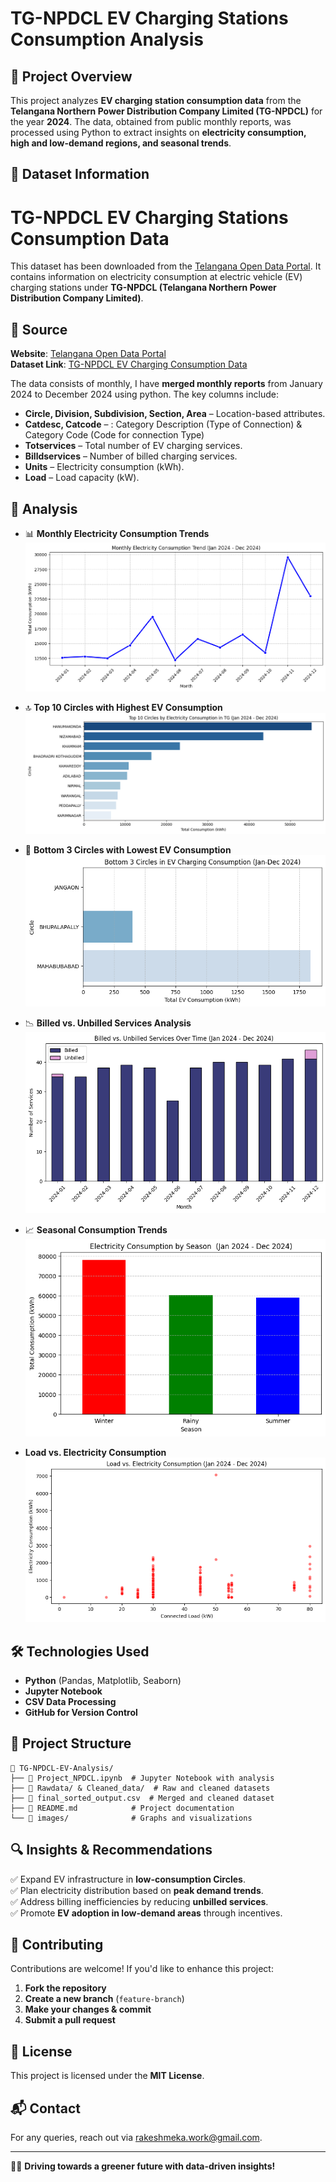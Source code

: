 # TG-NPDCL EV Charging Stations Consumption Analysis

## 📌 Project Overview
This project analyzes **EV charging station consumption data** from the **Telangana Northern Power Distribution Company Limited (TG-NPDCL)** for the year **2024**. The data, obtained from public monthly reports, was processed using Python to extract insights on **electricity consumption, high and low-demand regions, and seasonal trends**.

## 📂 Dataset Information
# TG-NPDCL EV Charging Stations Consumption Data

This dataset has been downloaded from the [Telangana Open Data Portal](https://data.telangana.gov.in/dataset/tg-npdcl-ev-charging-stations-consumption-data). It contains information on electricity consumption at electric vehicle (EV) charging stations under **TG-NPDCL (Telangana Northern Power Distribution Company Limited)**.

## 🔗 Source
**Website**: [Telangana Open Data Portal](https://data.telangana.gov.in/)  
**Dataset Link**: [TG-NPDCL EV Charging Consumption Data](https://data.telangana.gov.in/dataset/tg-npdcl-ev-charging-stations-consumption-data)

The data consists of monthly, I have **merged monthly reports** from January 2024 to December 2024 using python.
The key columns include:
- **Circle, Division, Subdivision, Section, Area** – Location-based attributes.
- **Catdesc, Catcode** – : Category Description (Type of Connection) & Category Code (Code for connection Type)
- **Totservices** – Total number of EV charging services.
- **Billdservices** – Number of billed charging services.
- **Units** – Electricity consumption (kWh).
- **Load** – Load capacity (kW).

## 🚀 Analysis
- 📊 **Monthly Electricity Consumption Trends**
  ![EV_Data](https://github.com/rakesh-meka/TG-NPDCL_EV_charging_stations__Analysis/blob/main/Images/Monthly%20Electricity%20Consumption%20Trend%20(Jan%202024%20-%20Dec%202024).png)
  
- 🔝 **Top 10 Circles with Highest EV Consumption**
  ![EV_Data](https://github.com/rakesh-meka/TG-NPDCL_EV_charging_stations__Analysis/blob/main/Images/Top%2010%20Circles%20by%20Electricity%20Consumption%20in%20TG%20(Jan%202024%20-%20Dec%202024).png)
  
- 🔻 **Bottom 3 Circles with Lowest EV Consumption**
  ![EV_Data](https://github.com/rakesh-meka/TG-NPDCL_EV_charging_stations__Analysis/blob/main/Images/Bottom%203%20Circles%20in%20EV%20Charging%20Consumption%20(Jan-Dec%202024).png)
  
- 📉 **Billed vs. Unbilled Services Analysis**
  ![EV_Data](https://github.com/rakesh-meka/TG-NPDCL_EV_charging_stations__Analysis/blob/main/Images/Billed%20vs.%20Unbilled%20Services%20Over%20Time%20(Jan%202024%20-%20Dec%202024).png)
  
- 📈 **Seasonal Consumption Trends**
  ![EV_Data](https://github.com/rakesh-meka/TG-NPDCL_EV_charging_stations__Analysis/blob/main/Images/Electricity%20Consumption%20by%20Season.png)

- **Load vs. Electricity Consumption**
   ![EV_Data](https://github.com/rakesh-meka/TG-NPDCL_EV_charging_stations__Analysis/blob/main/Images/Load%20vs.%20Electricity%20Consumption%20(Jan%202024%20-%20Dec%202024).png)
  
## 🛠️ Technologies Used
- **Python** (Pandas, Matplotlib, Seaborn)
- **Jupyter Notebook**
- **CSV Data Processing**
- **GitHub for Version Control**

## 📄 Project Structure
```
📁 TG-NPDCL-EV-Analysis/
├── 📄 Project_NPDCL.ipynb  # Jupyter Notebook with analysis
├── 📂 Rawdata/ & Cleaned_data/  # Raw and cleaned datasets
├── 📄 final_sorted_output.csv  # Merged and cleaned dataset
├── 📄 README.md            # Project documentation
└── 📂 images/              # Graphs and visualizations
```

## 🔍 Insights & Recommendations
✅ Expand EV infrastructure in **low-consumption Circles**.  
✅ Plan electricity distribution based on **peak demand trends**.  
✅ Address billing inefficiencies by reducing **unbilled services**.  
✅ Promote **EV adoption in low-demand areas** through incentives.  

## 🤝 Contributing
Contributions are welcome! If you'd like to enhance this project:
1. **Fork the repository**
2. **Create a new branch** (`feature-branch`)
3. **Make your changes & commit**
4. **Submit a pull request**

## 📜 License
This project is licensed under the **MIT License**.

## 📬 Contact
For any queries, reach out via rakeshmeka.work@gmail.com.

---
🚗💡 **Driving towards a greener future with data-driven insights!**

